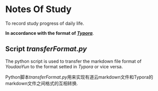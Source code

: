 # Notes Of Study
To record study progress of daily life.

**In accordance with the format of [_Typora_](https://www.typora.io/)**.

## Script *transferFormat.py*
The python script is used to transfer the markdown file format of *YoudaoYun* to the format setted in *Typora* or vice versa.

Python脚本*transferFormat.py*用来实现有道云markdown文件和Typora的markdown文件之间格式的互相转换.